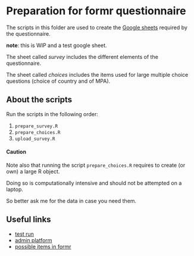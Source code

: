 
# Preparation for formr questionnaire

<!-- badges: start -->
<!-- badges: end -->

The scripts in this folder are used to create the [Google sheets](https://docs.google.com/spreadsheets/d/1z3A66tx5zHx55JeNii2_TWwg6hMJ0K69jMEhPhuHUJY/edit?usp=sharing) required by the questionnaire.

**note**: this is WIP and a test google sheet.

The sheet called *survey* includes the different elements of the questionnaire.

The sheet called *choices* includes the items used for large multiple choice questions (choice of country and of MPA).

## About the scripts

Run the scripts in the following order:

1. `prepare_survey.R`
2. `prepare_choices.R`
3. `upload_survey.R`

#### Caution

Note also that running the script `prepare_choices.R` requires to create (or own) a large R object.

Doing so is computationally intensive and should not be attempted on a laptop.

So better ask me for the data in case you need them.

## Useful links

- [test run](https://test-mpa.rforms.org)
- [admin platform](https://www.rforms.org/admin/)
- [possible items in formr](https://formr.org/documentation/#available_items)
